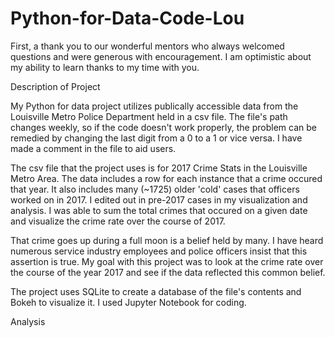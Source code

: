 # Python-for-Data-Code-Lou

First, a thank you to our wonderful mentors who always welcomed questions and were generous with encouragement.  I am optimistic about my ability to learn thanks to my time with you.

Description of Project

My Python for data project utilizes publically accessible data from the Louisville Metro Police Department held in a csv file.  The file's path changes weekly, so if the code doesn't work properly, the problem can be remedied by changing the last digit from a 0 to a 1 or vice versa. I have made a comment in the file to aid users.

The csv file that the project uses is for 2017 Crime Stats in the Louisville Metro Area. The data includes a row for each instance that a crime occured that year.  It also includes many (~1725) older 'cold' cases that officers worked on in 2017. I edited out in pre-2017 cases in my visualization and analysis.  I was able to sum the total crimes that occured on a given date and visualize the crime rate over the course of 2017.

That crime goes up during a full moon is a belief held by many.  I have heard numerous service industry employees and police officers insist that this assertion is true.  My goal with this project was to look at the crime rate over the course of the year 2017 and see if the data reflected this common belief. 

The project uses SQLite to create a database of the file's contents and Bokeh to visualize it. I used Jupyter Notebook for coding.

Analysis
